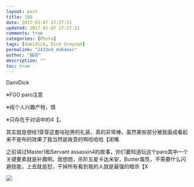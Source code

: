 ```yaml
---
layout: post
title: 166
date: 2017-01-07 17:27:21
updated: 2017-01-07 17:27:21
comments: true
categories: [Photo]
tags: [damidick, Dick Grayson]
permalink: "2433ed_da64eec"
author: "猫厨"
description: ""
toc: true
---
```


<p>DamiDick</p> 
<p>※FGO paro注意</p> 
<p>※纯个人兴趣产物，慎</p> 
<p>※只存在于对话中的4【。</p> 
<p>其实就是想给1穿穿这套咕哒男的礼装，真的非常棒，虽然某些部分被我画成看起来不是布的效果了我当然是故意的啊哈哈哈【闭嘴</p> 
<p>之前讲过Master1和Servant assassin4的故事，你们要知道玩这个paro其中一个关键要素就是补魔啊。我想想，杀阶五星卡达米安，Buster属性，不需要什么闪避技能，上去就是怼，干掉所有看到我的人就是最强的暗杀【X</p>

![](/img/img_cVZNdzJtQk9JV2VsT1dKcXA0aXdha0NJblMzREhGVGlZZGVoUnpGK1hnNzczZEsxdWpCVk1BPT0.jpg)